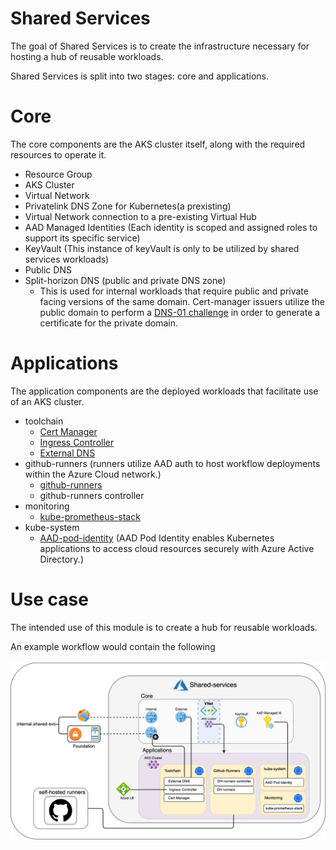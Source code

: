 # Shared Services

The goal of Shared Services is to create the infrastructure necessary for hosting a hub of reusable workloads.

Shared Services is split into two stages: core and applications.

# Core

The core components are the AKS cluster itself, along with the required resources to operate it.

- Resource Group
- AKS Cluster
- Virtual Network
- Privatelink DNS Zone for Kubernetes(a prexisting)
- Virtual Network connection to a pre-existing Virtual Hub
- AAD Managed Identities (Each identity is scoped and assigned roles to support its specific service)
- KeyVault (This instance of keyVault is only to be utilized by shared services workloads)
- Public DNS
- Split-horizon DNS (public and private DNS zone)
  - This is used for internal workloads that require public and private facing versions of the same domain. Cert-manager issuers utilize the public domain to perform a [DNS-01 challenge](https://letsencrypt.org/docs/challenge-types/#dns-01-challenge) in order to generate a certificate for the private domain.

# Applications

The application components are the deployed workloads that facilitate use of an AKS cluster.
- toolchain
  - [Cert Manager](https://cert-manager.io/docs/)
  - [Ingress Controller](https://github.com/kubernetes/ingress-nginx)
  - [External DNS](https://github.com/kubernetes-sigs/external-dns)
- github-runners (runners utilize AAD auth to host workflow deployments within the Azure Cloud network.)
  - [github-runners](https://docs.github.com/en/actions/hosting-your-own-runners/about-self-hosted-runners)
  - github-runners controller
- monitoring
  - [kube-prometheus-stack](https://github.com/prometheus-community/helm-charts/tree/main/charts/kube-prometheus-stack)
- kube-system
  - [AAD-pod-identity](https://github.com/Azure/aad-pod-identity) (AAD Pod Identity enables Kubernetes applications to access cloud resources securely with Azure Active Directory.)

# Use case

The intended use of this module is to create a hub for reusable workloads.

An example workflow would contain the following</br></br>
![Landing Zone](../../images/shared-services.png "Landing Zone")
